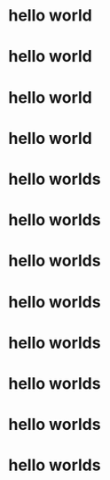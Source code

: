 # hello world
# hello world
# hello world
# hello world
# hello worlds
# hello worlds
# hello worlds
# hello worlds
# hello worlds
# hello worlds
# hello worlds
# hello worlds
